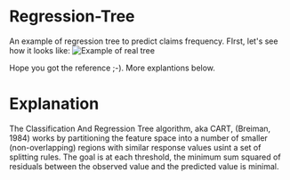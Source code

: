# Regression-Tree
An example of regression tree to predict claims frequency. FIrst, let's see how it looks like:
![Example of real tree](https://github.com/william-tiritilli/Regression-Tree/assets/46381506/b24b829e-bdb7-4499-94ba-d08a22db9ea0)

Hope you got the reference ;-). More explantions below.

# Explanation
The Classification And Regression Tree algorithm, aka CART, (Breiman, 1984) works by partitioning the feature space into a number of smaller (non-overlapping) regions with similar response values usint a set of splitting rules.
The goal is at each threshold, the minimum sum squared of residuals between the observed value and the predicted value is minimal.






